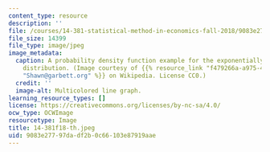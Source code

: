 ```yaml
---
content_type: resource
description: ''
file: /courses/14-381-statistical-method-in-economics-fall-2018/9083e27797dadf2b0c66103e87919aae_14-381f18-th.jpeg
file_size: 14399
file_type: image/jpeg
image_metadata:
  caption: A probability density function example for the exponentially modified gaussian
    distribution. (Image courtesy of {{% resource_link "f479266a-a975-4658-b00b-4dd2ed8acef2"
    "Shawn@garbett.org" %}} on Wikipedia. License CC0.)
  credit: ''
  image-alt: Multicolored line graph.
learning_resource_types: []
license: https://creativecommons.org/licenses/by-nc-sa/4.0/
ocw_type: OCWImage
resourcetype: Image
title: 14-381f18-th.jpeg
uid: 9083e277-97da-df2b-0c66-103e87919aae
---
```

